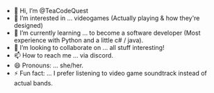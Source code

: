 - 👋 Hi, I’m @TeaCodeQuest
- 👀 I’m interested in ... videogames (Actually playing & how they're designed)
- 🌱 I’m currently learning ... to become a software developer (Most experience with Python and a little c# / java).
- 💞️ I’m looking to collaborate on ... all stuff interesting!
- 📫 How to reach me ... via discord.
- 😄 Pronouns: ... she/her.
- ⚡ Fun fact: ... I prefer listening to video game soundtrack instead of actual bands.

<!---
TeaCodeQuest/TeaCodeQuest is a ✨ special ✨ repository because its `README.md` (this file) appears on your GitHub profile.
You can click the Preview link to take a look at your changes.
--->
